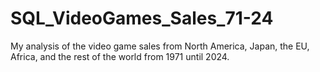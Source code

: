 # SQL_VideoGames_Sales_71-24
My analysis of the video game sales from North America, Japan, the EU, Africa, and the rest of the world from 1971 until 2024.
